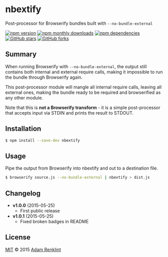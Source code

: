 # nbextify

Post-processor for Browserify bundles built with ```--no-bundle-external```

[![npm version](https://img.shields.io/npm/v/nbextify.svg?style=flat-square)](https://www.npmjs.com/package/nbextify) 
 [![npm monthly downloads](https://img.shields.io/npm/dm/nbextify.svg?style=flat-square)](https://www.npmjs.com/package/nbextify)
 [![npm dependencies](https://img.shields.io/david/adamrenklint/nbextify.svg?style=flat-square)](https://david-dm.org/adamrenklint/nbextify)
 [![GitHub stars](https://img.shields.io/github/stars/adamrenklint/nbextify.svg?style=flat-square)](https://github.com/adamrenklint/nbextify/stargazers)
 [![GitHub forks](https://img.shields.io/github/forks/adamrenklint/nbextify.svg?style=flat-square)](https://github.com/adamrenklint/nbextify/network)


## Summary

When running Browserify with ```--no-bundle-external```, the output still contains both internal and external require calls, making it impossible to run the bundle through Browserify again.

This post-processor module will mangle all internal require calls, leaving all external ones, making the bundle ready to be required and browserified as any other module.

Note that this is **not a Browserify transform** - it is a simple post-processor that accepts input via STDIN and prints the result to STDOUT.

## Installation

```sh
$ npm install --save-dev nbextify
```

## Usage

Pipe the output from Browserify into nbextify and out to a destination file.

```sh
$ browserify source.js --no-bundle-external | nbextify > dist.js
```

## Changelog

- **v1.0.0** (2015-05-25)
  - First public release
- **v1.0.1** (2015-05-25)
  - Fixed broken badges in README

## License

[MIT](http://en.wikipedia.org/wiki/MIT_License) © 2015 [Adam Renklint](http://adamrenklint.com)
